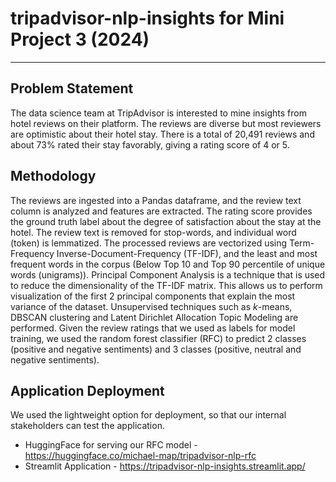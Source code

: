 # tripadvisor-nlp-insights for Mini Project 3 (2024)
---
## Problem Statement

The data science team at TripAdvisor is interested to mine insights from hotel reviews on their platform. The reviews are diverse but most reviewers are optimistic about their hotel stay. There is a total of 20,491 reviews and about 73% rated their stay favorably, giving a rating score of 4 or 5.

## Methodology

The reviews are ingested into a Pandas dataframe, and the review text column is analyzed and features are extracted. The rating score provides the ground truth label about the degree of satisfaction about the stay at the hotel. The review text is removed for stop-words, and individual word (token) is lemmatized. The processed reviews are vectorized using Term-Frequency Inverse-Document-Frequency (TF-IDF), and the least and most frequent words in the corpus (Below Top 10 and Top 90 percentile of unique words (unigrams)). Principal Component Analysis is a technique that is used to reduce the dimensionality of the TF-IDF matrix. This allows us to perform visualization of the first 2 principal components that explain the most variance of the dataset. Unsupervised techniques such as $k$-means, DBSCAN clustering and Latent Dirichlet Allocation Topic Modeling are performed. Given the review ratings that we used as labels for model training, we used the random forest classifier (RFC) to predict 2 classes (positive and negative sentiments) and 3 classes (positive, neutral and negative sentiments).

## Application Deployment

We used the lightweight option for deployment, so that our internal stakeholders can test the application.
* HuggingFace for serving our RFC model - https://huggingface.co/michael-map/tripadvisor-nlp-rfc
* Streamlit Application - https://tripadvisor-nlp-insights.streamlit.app/
